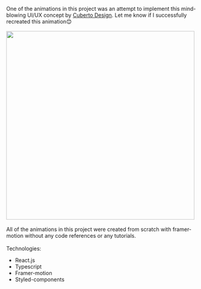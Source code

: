 One of the animations in this project was an attempt to implement this mind-blowing UI/UX concept by <a target="_blank" href="https://www.youtube.com/watch?v=gq9w14ag0ls&t=36s">Cuberto Design</a>. Let me know if I successfully recreated this animation😊
<br />
<br />
<img src="https://firebasestorage.googleapis.com/v0/b/fir-playground-65495.appspot.com/o/ezgif.com-gif-maker.gif?alt=media&token=7040f11f-de9a-4d7d-9f35-69bdc076826d" height="500px">
<br />
<br />
All of the animations in this project were created from scratch with framer-motion without any code references or any tutorials.
<br />
<br />
Technologies:
<br />
<ul>
  <li>React.js</li>
  <li>Typescript</li>
  <li>Framer-motion</li>
  <li>Styled-components</li>
</ul>
